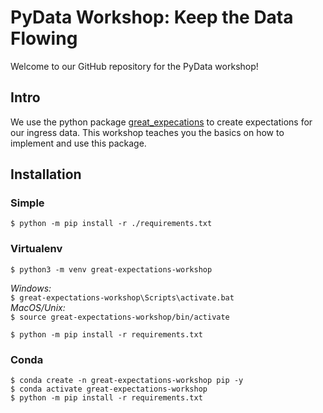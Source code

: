# PyData Workshop: Keep the Data Flowing
Welcome to our GitHub repository for the PyData workshop!

## Intro
We use the python package [great_expecations](#https://greatexpectations.io) to create expectations for our ingress data. This workshop teaches you the basics on how to implement and use this package.

## Installation

### Simple
`$ python -m pip install -r ./requirements.txt`  

### Virtualenv
`$ python3 -m venv great-expectations-workshop`  

*Windows:*  
`$ great-expectations-workshop\Scripts\activate.bat`  
*MacOS/Unix:*  
`$ source great-expectations-workshop/bin/activate`  

`$ python -m pip install -r requirements.txt`

### Conda
`$ conda create -n great-expectations-workshop pip -y`  
`$ conda activate great-expectations-workshop`  
`$ python -m pip install -r requirements.txt`  
